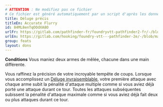 ```yaml
---
# ATTENTION : Ne modifiez pas ce fichier
# Ce fichier est généré automatiquement par un script d'après les données du module Foundry VTT officiel et de sa traduction
title: Déluge précis
titleEn: Accurate Flurry
id: 84ML8enTqOOdXA8O
urlFr: https://gitlab.com/pathfinder-fr/foundryvtt-pathfinder2-fr/-/blob/master/data/feats/84ML8enTqOOdXA8O.htm
urlEn: https://gitlab.com/hooking/foundry-vtt---pathfinder-2e/-/blob/master/packs/data/feats.db/accurate-flurry.json
group: feats
layout: dons
---
```

**Conditions** Vous maniez deux armes de mêlée, chacune dans une main différente.

Vous raffinez la précision de votre incroyable tempête de coups. Lorsque vous accomplissez un [Déluge invraisemblable](déluge-invraisemblable.md), votre première attaque avec chaque arme subit la pénalité d'attaque multiple comme si vous aviez déjà porté une attaque durant ce tour. Toutes les attaques subséquentes subissent la pénalité d'attaque maximale comme si vous aviez déjà fait deux ou plus attaques durant ce tour.


